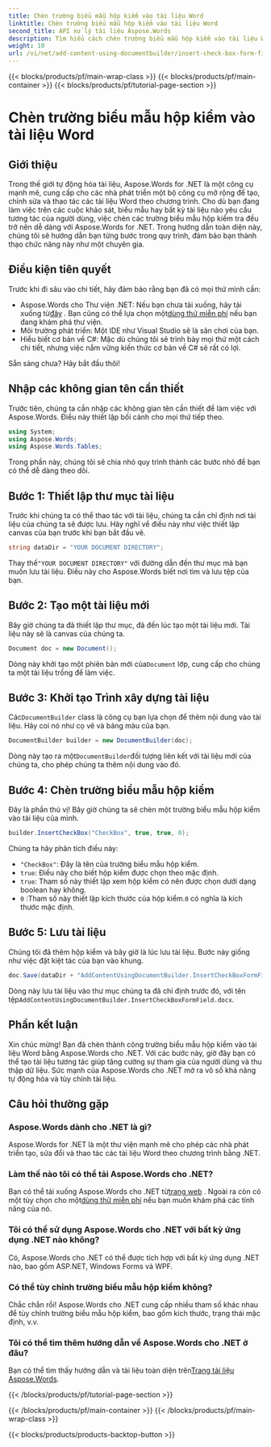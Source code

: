 ```yaml
---
title: Chèn trường biểu mẫu hộp kiểm vào tài liệu Word
linktitle: Chèn trường biểu mẫu hộp kiểm vào tài liệu Word
second_title: API xử lý tài liệu Aspose.Words
description: Tìm hiểu cách chèn trường biểu mẫu hộp kiểm vào tài liệu Word bằng Aspose.Words cho .NET với hướng dẫn chi tiết từng bước này. Hoàn hảo cho các nhà phát triển.
weight: 10
url: /vi/net/add-content-using-documentbuilder/insert-check-box-form-field/
---
```


{{< blocks/products/pf/main-wrap-class >}}
{{< blocks/products/pf/main-container >}}
{{< blocks/products/pf/tutorial-page-section >}}

# Chèn trường biểu mẫu hộp kiểm vào tài liệu Word

## Giới thiệu
Trong thế giới tự động hóa tài liệu, Aspose.Words for .NET là một công cụ mạnh mẽ, cung cấp cho các nhà phát triển một bộ công cụ mở rộng để tạo, chỉnh sửa và thao tác các tài liệu Word theo chương trình. Cho dù bạn đang làm việc trên các cuộc khảo sát, biểu mẫu hay bất kỳ tài liệu nào yêu cầu tương tác của người dùng, việc chèn các trường biểu mẫu hộp kiểm tra đều trở nên dễ dàng với Aspose.Words for .NET. Trong hướng dẫn toàn diện này, chúng tôi sẽ hướng dẫn bạn từng bước trong quy trình, đảm bảo bạn thành thạo chức năng này như một chuyên gia.

## Điều kiện tiên quyết

Trước khi đi sâu vào chi tiết, hãy đảm bảo rằng bạn đã có mọi thứ mình cần:

-  Aspose.Words cho Thư viện .NET: Nếu bạn chưa tải xuống, hãy tải xuống từ[đây](https://releases.aspose.com/words/net/) . Bạn cũng có thể lựa chọn một[dùng thử miễn phí](https://releases.aspose.com/) nếu bạn đang khám phá thư viện.
- Môi trường phát triển: Một IDE như Visual Studio sẽ là sân chơi của bạn.
- Hiểu biết cơ bản về C#: Mặc dù chúng tôi sẽ trình bày mọi thứ một cách chi tiết, nhưng việc nắm vững kiến thức cơ bản về C# sẽ rất có lợi.

Sẵn sàng chưa? Hãy bắt đầu thôi!

## Nhập các không gian tên cần thiết

Trước tiên, chúng ta cần nhập các không gian tên cần thiết để làm việc với Aspose.Words. Điều này thiết lập bối cảnh cho mọi thứ tiếp theo.

```csharp
using System;
using Aspose.Words;
using Aspose.Words.Tables;
```

Trong phần này, chúng tôi sẽ chia nhỏ quy trình thành các bước nhỏ để bạn có thể dễ dàng theo dõi. 

## Bước 1: Thiết lập thư mục tài liệu

Trước khi chúng ta có thể thao tác với tài liệu, chúng ta cần chỉ định nơi tài liệu của chúng ta sẽ được lưu. Hãy nghĩ về điều này như việc thiết lập canvas của bạn trước khi bạn bắt đầu vẽ.

```csharp
string dataDir = "YOUR DOCUMENT DIRECTORY";
```

 Thay thế`"YOUR DOCUMENT DIRECTORY"` với đường dẫn đến thư mục mà bạn muốn lưu tài liệu. Điều này cho Aspose.Words biết nơi tìm và lưu tệp của bạn.

## Bước 2: Tạo một tài liệu mới

Bây giờ chúng ta đã thiết lập thư mục, đã đến lúc tạo một tài liệu mới. Tài liệu này sẽ là canvas của chúng ta.

```csharp
Document doc = new Document();
```

 Dòng này khởi tạo một phiên bản mới của`Document` lớp, cung cấp cho chúng ta một tài liệu trống để làm việc.

## Bước 3: Khởi tạo Trình xây dựng tài liệu

 Các`DocumentBuilder` class là công cụ bạn lựa chọn để thêm nội dung vào tài liệu. Hãy coi nó như cọ vẽ và bảng màu của bạn.

```csharp
DocumentBuilder builder = new DocumentBuilder(doc);
```

 Dòng này tạo ra một`DocumentBuilder`đối tượng liên kết với tài liệu mới của chúng ta, cho phép chúng ta thêm nội dung vào đó.

## Bước 4: Chèn trường biểu mẫu hộp kiểm

Đây là phần thú vị! Bây giờ chúng ta sẽ chèn một trường biểu mẫu hộp kiểm vào tài liệu của mình.

```csharp
builder.InsertCheckBox("CheckBox", true, true, 0);
```

Chúng ta hãy phân tích điều này:
- `"CheckBox"`: Đây là tên của trường biểu mẫu hộp kiểm.
- `true`: Điều này cho biết hộp kiểm được chọn theo mặc định.
- `true`: Tham số này thiết lập xem hộp kiểm có nên được chọn dưới dạng boolean hay không.
- `0` :Tham số này thiết lập kích thước của hộp kiểm.`0` có nghĩa là kích thước mặc định.

## Bước 5: Lưu tài liệu

Chúng tôi đã thêm hộp kiểm và bây giờ là lúc lưu tài liệu. Bước này giống như việc đặt kiệt tác của bạn vào khung.

```csharp
doc.Save(dataDir + "AddContentUsingDocumentBuilder.InsertCheckBoxFormField.docx");
```

 Dòng này lưu tài liệu vào thư mục chúng ta đã chỉ định trước đó, với tên tệp`AddContentUsingDocumentBuilder.InsertCheckBoxFormField.docx`.

## Phần kết luận

Xin chúc mừng! Bạn đã chèn thành công trường biểu mẫu hộp kiểm vào tài liệu Word bằng Aspose.Words cho .NET. Với các bước này, giờ đây bạn có thể tạo tài liệu tương tác giúp tăng cường sự tham gia của người dùng và thu thập dữ liệu. Sức mạnh của Aspose.Words cho .NET mở ra vô số khả năng tự động hóa và tùy chỉnh tài liệu.

## Câu hỏi thường gặp

### Aspose.Words dành cho .NET là gì?

Aspose.Words for .NET là một thư viện mạnh mẽ cho phép các nhà phát triển tạo, sửa đổi và thao tác các tài liệu Word theo chương trình bằng .NET.

### Làm thế nào tôi có thể tải Aspose.Words cho .NET?

 Bạn có thể tải xuống Aspose.Words cho .NET từ[trang web](https://releases.aspose.com/words/net/) . Ngoài ra còn có một tùy chọn cho một[dùng thử miễn phí](https://releases.aspose.com/) nếu bạn muốn khám phá các tính năng của nó.

### Tôi có thể sử dụng Aspose.Words cho .NET với bất kỳ ứng dụng .NET nào không?

Có, Aspose.Words cho .NET có thể được tích hợp với bất kỳ ứng dụng .NET nào, bao gồm ASP.NET, Windows Forms và WPF.

### Có thể tùy chỉnh trường biểu mẫu hộp kiểm không?

Chắc chắn rồi! Aspose.Words cho .NET cung cấp nhiều tham số khác nhau để tùy chỉnh trường biểu mẫu hộp kiểm, bao gồm kích thước, trạng thái mặc định, v.v.

### Tôi có thể tìm thêm hướng dẫn về Aspose.Words cho .NET ở đâu?

 Bạn có thể tìm thấy hướng dẫn và tài liệu toàn diện trên[Trang tài liệu Aspose.Words](https://reference.aspose.com/words/net/).

{{< /blocks/products/pf/tutorial-page-section >}}

{{< /blocks/products/pf/main-container >}}
{{< /blocks/products/pf/main-wrap-class >}}

{{< blocks/products/products-backtop-button >}}
